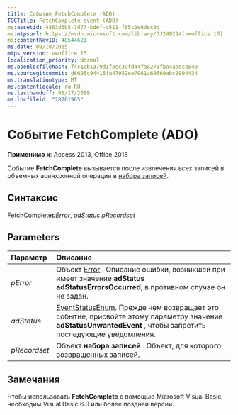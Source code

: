 ```yaml
---
title: Событие FetchComplete (ADO)
TOCTitle: FetchComplete event (ADO)
ms:assetid: 4863d5b5-7d77-bdef-c511-f85c9e6dec9d
ms:mtpsurl: https://msdn.microsoft.com/library/JJ249224(v=office.15)
ms:contentKeyID: 48544621
ms.date: 09/18/2015
mtps_version: v=office.15
localization_priority: Normal
ms.openlocfilehash: f4c1cb1379d1faec39fd44fa8273fba4aadca548
ms.sourcegitcommit: d6695c94415fa47952ee7961a69660abc0904434
ms.translationtype: MT
ms.contentlocale: ru-RU
ms.lasthandoff: 01/17/2019
ms.locfileid: "28701965"
---
```

# <a name="fetchcomplete-event-ado"></a>Событие FetchComplete (ADO)

**Применимо к**: Access 2013, Office 2013

Событие **FetchComplete** вызывается после извлечения всех записей в объемных асинхронной операции в [набора записей](recordset-object-ado.md).

## <a name="syntax"></a>Синтаксис

FetchComplete*pError*, *adStatus* *pRecordset*

## <a name="parameters"></a>Parameters

|Параметр|Описание|
|:--------|:----------|
|*pError* |Объект [Error](error-object-ado.md) . Описание ошибки, возникшей при имеет значение **adStatus** **adStatusErrorsOccurred**; в противном случае он не задан.|
|*adStatus* |[EventStatusEnum](eventstatusenum.md). Прежде чем возвращает это событие, присвойте этому параметру значение **adStatusUnwantedEvent** , чтобы запретить последующие уведомления.|
|*pRecordset* |Объект **набора записей** . Объект, для которого возвращенных записей.|

## <a name="remarks"></a>Замечания

Чтобы использовать **FetchComplete** с помощью Microsoft Visual Basic, необходим Visual Basic 6.0 или более поздней версии.

